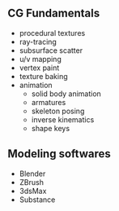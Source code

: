 ## CG Fundamentals
- procedural textures
- ray-tracing
- subsurface scatter
- u/v mapping
- vertex paint
- texture baking
- animation
	- solid body animation
	- armatures
	- skeleton posing
	- inverse kinematics
	- shape keys

## Modeling softwares
- Blender
- ZBrush
- 3dsMax
- Substance
